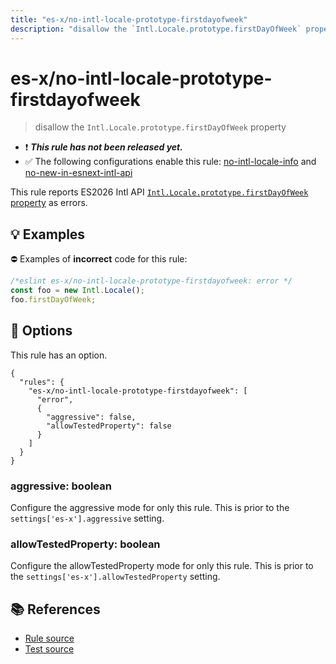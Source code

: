 ```yaml
---
title: "es-x/no-intl-locale-prototype-firstdayofweek"
description: "disallow the `Intl.Locale.prototype.firstDayOfWeek` property"
---
```


# es-x/no-intl-locale-prototype-firstdayofweek
> disallow the `Intl.Locale.prototype.firstDayOfWeek` property

- ❗ <badge text="This rule has not been released yet." vertical="middle" type="error"> ***This rule has not been released yet.*** </badge>
- ✅ The following configurations enable this rule: [no-intl-locale-info] and [no-new-in-esnext-intl-api]

This rule reports ES2026 Intl API [`Intl.Locale.prototype.firstDayOfWeek` property](https://github.com/tc39/proposal-intl-locale-info) as errors.

## 💡 Examples

⛔ Examples of **incorrect** code for this rule:

<eslint-playground type="bad">

```js
/*eslint es-x/no-intl-locale-prototype-firstdayofweek: error */
const foo = new Intl.Locale();
foo.firstDayOfWeek;
```

</eslint-playground>

## 🔧 Options

This rule has an option.

```jsonc
{
  "rules": {
    "es-x/no-intl-locale-prototype-firstdayofweek": [
      "error",
      {
        "aggressive": false,
        "allowTestedProperty": false
      }
    ]
  }
}
```

### aggressive: boolean

Configure the aggressive mode for only this rule.
This is prior to the `settings['es-x'].aggressive` setting.

### allowTestedProperty: boolean

Configure the allowTestedProperty mode for only this rule.
This is prior to the `settings['es-x'].allowTestedProperty` setting.

## 📚 References

- [Rule source](https://github.com/eslint-community/eslint-plugin-es-x/blob/master/lib/rules/no-intl-locale-prototype-firstdayofweek.js)
- [Test source](https://github.com/eslint-community/eslint-plugin-es-x/blob/master/tests/lib/rules/no-intl-locale-prototype-firstdayofweek.js)

[no-intl-locale-info]: ../configs/index.md#no-intl-locale-info
[no-new-in-esnext-intl-api]: ../configs/index.md#no-new-in-esnext-intl-api
